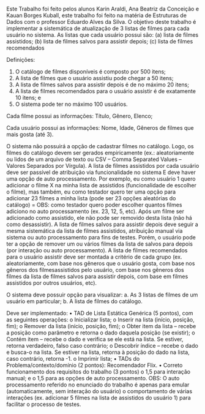 Este Trabalho foi feito pelos alunos Karin Araldi, Ana Beatriz da Conceição e Kauan Borges Kuball, este trabalho foi feito na matéria de Estruturas de Dados com o professor Eduardo Alves da Silva.
O objetivo deste trabalho é implementar a sistemática de atualização de 3 listas de filmes para cada usuário no sistema.
As listas que cada usuário possui são:
(a) lista de filmes assistidos;
(b) lista de filmes salvos para assistir depois;
(c) lista de filmes recomendados

Definições:
1. O catálogo de filmes disponíveis é composto por 500 itens;
2. A lista de filmes que o usuário assistiu pode chegar a 50 itens;
3. A lista de filmes salvos para assistir depois é de no máximo 20 itens; 
4. A lista de filmes recomendados para o usuário assistir é de exatamente 10 itens; e
5. O sistema pode ter no máximo 100 usuários.

Cada filme possui as informações: Título, Gênero, Elenco;

Cada usuário possui as informações: Nome, Idade, Gêneros de filmes que mais gosta (até 3).

O sistema não possuirá a opção de cadastrar filmes no catálogo. Logo, os filmes do catálogo devem ser gerados empiricamente (ex.: aleatoriamente ou lidos de um arquivo de texto ou CSV – Comma Separated Values – Valores Separados por Vírgula).
A lista de filmes assistidos por cada usuário deve ser passível de atribuição via funcionalidade no sistema E deve haver uma opção de auto processamento. Por exemplo, eu como usuário 1 quero adicionar o filme X na minha lista de assistidos
(funcionalidade de escolher o filme), mas também, eu como testador quero ter uma opção para adicionar 23 filmes a minha lista (pode ser 23 opções aleatórias do catálogo) = OBS: como testador quero poder escolher quantos filmes adiciono no 
auto processamento (ex. 23, 12, 5, etc). Após um filme ser adicionado como assistido, ele não pode ser removido desta lista (não há como desassistir).
A lista de filmes salvos para assistir depois deve seguir a mesma sistemática da lista de filmes assistidos, atribuição manual via sistema ou auto processamento para fins de testes. Porém, o usuário pode ter a opção de remover um ou vários
filmes da lista de salvos para depois (por interação ou auto processamento).
A lista de filmes recomendados para o usuário assistir deve ser montada a critério de cada grupo (ex. aleatoriamente, com base nos gêneros que o usuário gosta, com base nos gêneros dos filmesassistidos pelo usuário, com base nos gêneros dos
filmes da lista de filmes salvos para assistir depois, com base em filmes assistidos por outros usuários, etc).

O sistema deve possuir opção para visualizar:
a. As 3 listas de filmes de um usuário em particular; 
b.  A lista de filmes do catálogo.

Deve ser implementado:
• TAD de Lista Estática Genérica (5 pontos), com as seguintes operações:
o Inicializar lista;
o Inserir na lista (início, posição, fim);
o Remover da lista (início, posição, fim);
o Obter item da lista – recebe a posição como parâmetro e retorna o dado daquela posição (se existir);
o Contém item – recebe o dado e verifica se ele está na lista. Se estiver, retorna verdadeiro, falso caso contrário;
o Descobrir índice – recebe o dado e busca-o na lista. Se estiver na lista, retorna à posição do dado na lista, caso contrário, retorna -1.
o Imprimir lista;
• TADs do Problema/contexto/domínio (2 pontos): Recomendador Flix.
• Correto funcionamento dos requisitos do trabalho (3 pontos)
o 1,5 para interação manual; e
o 1,5 para as opções de auto processamento.
OBS: O auto processamento referido no enunciado do trabalho é apenas para emular (automaticamente, sem interação do usuário) o comportamento de várias interações (ex. adicionar 5 filmes na lista de assistidos do usuário 1) para facilitar o processo de testes.
